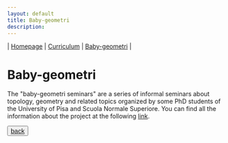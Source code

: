 ```yaml
---
layout: default
title: Baby-geometri
description:
---
```

| [Homepage](./index.html) | [Curriculum](./curriculum.html)    | [Baby-geometri](./babygeometri.html) | 

# Baby-geometri
The "baby-geometri seminars" are a series of informal seminars about topology, geometry and related topics organized by some PhD students of the University of Pisa and Scuola Normale Superiore. You can find all the information about the project at the following <a href="https://people.dm.unipi.it/babygeometri/english/_site/index.html" target="_blank"> link</a>.


<button style='font-size:15px'>[back](./) </button>
